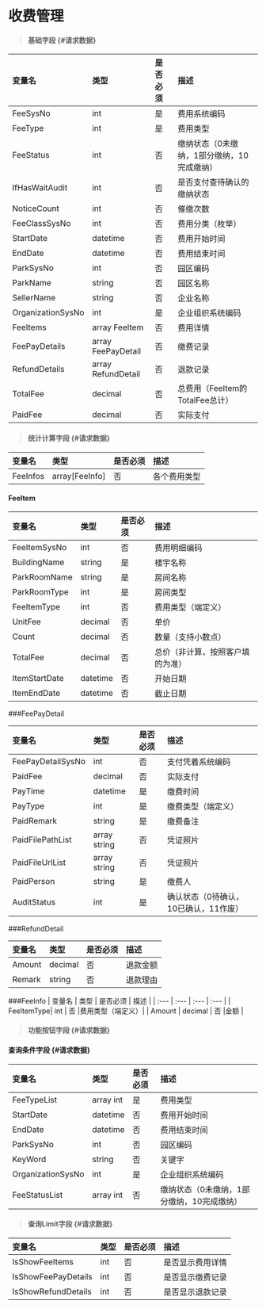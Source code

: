 # 收费管理

> #### 基础字段 {#请求数据}

| 变量名 | 类型 | 是否必须 | 描述 |
| :--- | :--- | :--- | :--- |
| FeeSysNo | int | 是 | 费用系统编码 |
| FeeType | int | 是 | 费用类型 |
| FeeStatus | int | 否 |缴纳状态（0未缴纳，1部分缴纳，10完成缴纳） |
| IfHasWaitAudit| int | 否 |是否支付查待确认的缴纳状态|
| NoticeCount | int | 否 |催缴次数 |
| FeeClassSysNo | int | 否 | 费用分类（枚举） |
| StartDate | datetime | 否 | 费用开始时间 |
| EndDate | datetime | 否 | 费用结束时间 |
| ParkSysNo| int | 否 | 园区编码|
| ParkName | string | 否 | 园区名称|
| SellerName | string | 否 |企业名称 |
| OrganizationSysNo | int | 是 | 企业组织系统编码 |
| FeeItems | array FeeItem | 否 |费用详情 |
| FeePayDetails | array FeePayDetail | 否 |缴费记录 |
| RefundDetails | array RefundDetail | 否 |退款记录 |
| TotalFee | decimal | 否 |总费用（FeeItem的TotalFee总计） |
| PaidFee | decimal | 否 |实际支付 |




> #### 统计计算字段 {#请求数据}

| 变量名 | 类型 | 是否必须 | 描述 |
| :--- | :--- | :--- | :--- |
| FeeInfos | array[FeeInfo] | 否 |各个费用类型 |




 #### FeeItem

| 变量名 | 类型 | 是否必须 | 描述 |
| :--- | :--- | :--- | :--- |
| FeeItemSysNo | int | 否 |费用明细编码 |
| BuildingName | string | 是  | 楼宇名称 |
| ParkRoomName| string | 是  | 房间名称|
|ParkRoomType | int | 是 |房间类型|
| FeeItemType| int | 否 |费用类型（端定义）|
| UnitFee| decimal | 否 |单价|
| Count| decimal | 否 |数量（支持小数点）|
| TotalFee| decimal | 否 |总价（非计算，按照客户填的为准）|
| ItemStartDate| datetime | 否 |开始日期|
| ItemEndDate| datetime | 否 |截止日期|


###FeePayDetail

| 变量名 | 类型 | 是否必须 | 描述 |
| :--- | :--- | :--- | :--- |
| FeePayDetailSysNo | int | 否 |支付凭着系统编码 |
| PaidFee | decimal | 否 |实际支付 |
| PayTime| datetime | 是 | 缴费时间|
| PayType| int | 是 | 缴费类型（端定义）|
| PaidRemark| string | 是 | 缴费备注|
| PaidFilePathList | array string | 否 |凭证照片 |
| PaidFileUrlList | array string | 否 |凭证照片 |
| PaidPerson| string | 是 | 缴费人|
| AuditStatus| int | 是 | 确认状态（0待确认，10已确认，11作废）|


###RefundDetail

| 变量名 | 类型 | 是否必须 | 描述 |
| :--- | :--- | :--- | :--- |
| Amount | decimal | 否 |退款金额 |
| Remark | string | 否 |退款理由 |

###FeeInfo
| 变量名 | 类型 | 是否必须 | 描述 |
| :--- | :--- | :--- | :--- |
| FeeItemType| int | 否 |费用类型（端定义）|
| Amount | decimal | 否 |金额 |



> #### 功能按钮字段 {#请求数据}

#### 查询条件字段 {#请求数据}

| 变量名 | 类型 | 是否必须 | 描述 |
| :--- | :--- | :--- | :--- |
| FeeTypeList |array int | 是 | 费用类型 |
| StartDate | datetime | 否 | 费用开始时间 |
| EndDate | datetime | 否 | 费用结束时间 |
| ParkSysNo| int | 否 | 园区编码|
| KeyWord| string | 否 | 关键字|
| OrganizationSysNo | int | 是 | 企业组织系统编码 |
| FeeStatusList |array int | 否 |缴纳状态（0未缴纳，1部分缴纳，10完成缴纳） |

> #### 查询Limit字段 {#请求数据}

| 变量名 | 类型 | 是否必须 | 描述 |
| :--- | :--- | :--- | :--- |
| IsShowFeeItems | int | 否 |是否显示费用详情 |
| IsShowFeePayDetails | int | 否 |是否显示缴费记录 |
| IsShowRefundDetails | int  | 否 |是否显示退款记录 |





